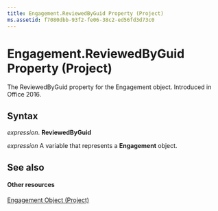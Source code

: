 ```yaml
---
title: Engagement.ReviewedByGuid Property (Project)
ms.assetid: f7080dbb-93f2-fe06-38c2-ed56fd3d73c0
---
```



# Engagement.ReviewedByGuid Property (Project)

The ReviewedByGuid property for the Engagement object. Introduced in Office 2016.


## Syntax

 _expression_. **ReviewedByGuid**

 _expression_ A variable that represents a **Engagement** object.


## See also


#### Other resources


[Engagement Object (Project)](engagement-object-project.md)

